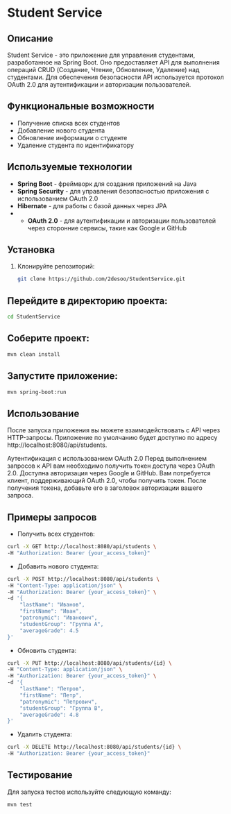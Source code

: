 # Student Service

## Описание

Student Service - это приложение для управления студентами, разработанное на Spring Boot. Оно предоставляет API для выполнения операций CRUD (Создание, Чтение, Обновление, Удаление) над студентами. Для обеспечения безопасности API используется протокол OAuth 2.0 для аутентификации и авторизации пользователей.

## Функциональные возможности

- Получение списка всех студентов
- Добавление нового студента
- Обновление информации о студенте
- Удаление студента по идентификатору

## Используемые технологии

- **Spring Boot** - фреймворк для создания приложений на Java
- **Spring Security** - для управления безопасностью приложения с использованием OAuth 2.0
- **Hibernate** - для работы с базой данных через JPA
- - **OAuth 2.0** - для аутентификации и авторизации пользователей через сторонние сервисы, такие как Google и GitHub

## Установка

1. Клонируйте репозиторий:

   ```bash
   git clone https://github.com/2desoo/StudentService.git

## Перейдите в директорию проекта:

```bash
cd StudentService
```
## Соберите проект:

```bash
mvn clean install
```

## Запустите приложение:

```bash
mvn spring-boot:run
```
## Использование
После запуска приложения вы можете взаимодействовать с API через HTTP-запросы. Приложение по умолчанию будет доступно по адресу http://localhost:8080/api/students.

Аутентификация с использованием OAuth 2.0
Перед выполнением запросов к API вам необходимо получить токен доступа через OAuth 2.0. Доступна авторизация через Google и GitHub. Вам потребуется клиент, поддерживающий OAuth 2.0, чтобы получить токен. После получения токена, добавьте его в заголовок авторизации вашего запроса.
## Примеры запросов
- Получить всех студентов:
```bash
curl -X GET http://localhost:8080/api/students \
-H "Authorization: Bearer {your_access_token}"
```
- Добавить нового студента:

```bash
curl -X POST http://localhost:8080/api/students \
-H "Content-Type: application/json" \
-H "Authorization: Bearer {your_access_token}" \
-d '{
    "lastName": "Иванов",
    "firstName": "Иван",
    "patronymic": "Иванович",
    "studentGroup": "Группа A",
    "averageGrade": 4.5
}'
```
- Обновить студента:

```bash
curl -X PUT http://localhost:8080/api/students/{id} \
-H "Content-Type: application/json" \
-H "Authorization: Bearer {your_access_token}" \
-d '{
    "lastName": "Петров",
    "firstName": "Петр",
    "patronymic": "Петрович",
    "studentGroup": "Группа B",
    "averageGrade": 4.8
}'
```
- Удалить студента:

```bash
curl -X DELETE http://localhost:8080/api/students/{id} \
-H "Authorization: Bearer {your_access_token}"
```
## Тестирование
Для запуска тестов используйте следующую команду:

```bash
mvn test
```
